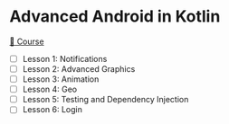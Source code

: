 #  Advanced Android in Kotlin

[📗 Course](https://developer.android.com/courses/kotlin-android-advanced/overview)

- [ ] Lesson 1: Notifications
- [ ] Lesson 2: Advanced Graphics
- [ ] Lesson 3: Animation
- [ ] Lesson 4: Geo
- [ ] Lesson 5: Testing and Dependency Injection
- [ ] Lesson 6: Login
